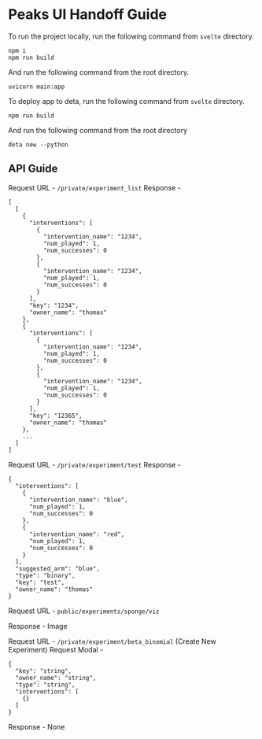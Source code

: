 # Peaks UI Handoff Guide

To run the project locally, run the following command from `svelte` directory.
```shell
npm i
npm run build
```
And run the following command from the root directory.
```shell
uvicorn main:app
```

To deploy app to deta, run the following command from `svelte` directory.
```shell
npm run build
```
And run the following command from the root directory
```shell
deta new --python
```

## API Guide
Request URL -
`/private/experiment_list`
Response - 
```
[
  [
    {
      "interventions": [
        {
          "intervention_name": "1234",
          "num_played": 1,
          "num_successes": 0
        },
        {
          "intervention_name": "1234",
          "num_played": 1,
          "num_successes": 0
        }
      ],
      "key": "1234",
      "owner_name": "thomas"
    },
    {
      "interventions": [
        {
          "intervention_name": "1234",
          "num_played": 1,
          "num_successes": 0
        },
        {
          "intervention_name": "1234",
          "num_played": 1,
          "num_successes": 0
        }
      ],
      "key": "12365",
      "owner_name": "thomas"
    },
    ...
  ]
]
```

Request URL - `/private/experiment/test` 
Response - 
```
{
  "interventions": [
    {
      "intervention_name": "blue",
      "num_played": 1,
      "num_successes": 0
    },
    {
      "intervention_name": "red",
      "num_played": 1,
      "num_successes": 0
    }
  ],
  "suggested_arm": "blue",
  "type": "binary",
  "key": "test",
  "owner_name": "thomas"
}
```

Request URL - `public/experiments/sponge/viz`

Response - Image

Request URL - `/private/experiment/beta_binomial` (Create New Experiment)
Request Modal -
```
{
  "key": "string",
  "owner_name": "string",
  "type": "string",
  "interventions": [
    {}
  ]
}
```
Response - None
